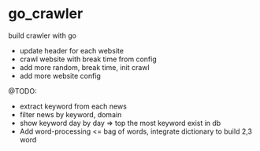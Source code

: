 # go_crawler
build crawler with go
- update header for each website
- crawl website with break time from config
- add more random, break time, init crawl
- add more website config

@TODO:
- extract keyword from each news
- filter news by keyword, domain
- show keyword day by day => top the most keyword exist in db
- Add word-processing <= bag of words, integrate dictionary to build 2,3 word

